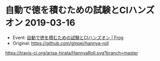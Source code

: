 # 自動で徳を積むための試験とCIハンズオン 2019-03-16

- Event: [自動で徳を積むための試験とCIハンズオン | Frog](https://frogagent.com/event/testtools-ci-workshop/)
- Original: https://github.com/ginpei/hannya-roll


https://travis-ci.org/arisa-hirata/HannyaRoll.svg?branch=master
